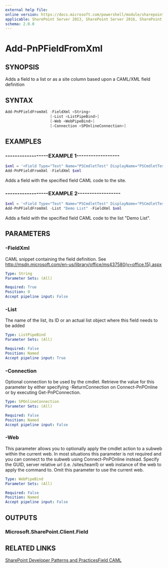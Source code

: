 ```yaml
---
external help file:
online version: https://docs.microsoft.com/powershell/module/sharepoint-pnp/add-pnpfieldfromxml
applicable: SharePoint Server 2013, SharePoint Server 2016, SharePoint Server 2019, SharePoint Online
schema: 2.0.0
---
```

# Add-PnPFieldFromXml

## SYNOPSIS
Adds a field to a list or as a site column based upon a CAML/XML field definition

## SYNTAX

```powershell
Add-PnPFieldFromXml -FieldXml <String>
                    [-List <ListPipeBind>]
                    [-Web <WebPipeBind>]
                    [-Connection <SPOnlineConnection>]
```

## EXAMPLES

### ------------------EXAMPLE 1------------------
```powershell
$xml = '<Field Type="Text" Name="PSCmdletTest" DisplayName="PSCmdletTest" ID="{27d81055-f208-41c9-a976-61c5473eed4a}" Group="Test" Required="FALSE" StaticName="PSCmdletTest" />'
Add-PnPFieldFromXml -FieldXml $xml
```

Adds a field with the specified field CAML code to the site.

### ------------------EXAMPLE 2------------------
```powershell
$xml = '<Field Type="Text" Name="PSCmdletTest" DisplayName="PSCmdletTest" ID="{27d81055-f208-41c9-a976-61c5473eed4a}" Group="Test" Required="FALSE" StaticName="PSCmdletTest" />'
Add-PnPFieldFromXml -List "Demo List" -FieldXml $xml
```

Adds a field with the specified field CAML code to the list "Demo List".

## PARAMETERS

### -FieldXml
CAML snippet containing the field definition. See http://msdn.microsoft.com/en-us/library/office/ms437580(v=office.15).aspx

```yaml
Type: String
Parameter Sets: (All)

Required: True
Position: 0
Accept pipeline input: False
```

### -List
The name of the list, its ID or an actual list object where this field needs to be added

```yaml
Type: ListPipeBind
Parameter Sets: (All)

Required: False
Position: Named
Accept pipeline input: True
```

### -Connection
Optional connection to be used by the cmdlet. Retrieve the value for this parameter by either specifying -ReturnConnection on Connect-PnPOnline or by executing Get-PnPConnection.

```yaml
Type: SPOnlineConnection
Parameter Sets: (All)

Required: False
Position: Named
Accept pipeline input: False
```

### -Web
This parameter allows you to optionally apply the cmdlet action to a subweb within the current web. In most situations this parameter is not required and you can connect to the subweb using Connect-PnPOnline instead. Specify the GUID, server relative url (i.e. /sites/team1) or web instance of the web to apply the command to. Omit this parameter to use the current web.

```yaml
Type: WebPipeBind
Parameter Sets: (All)

Required: False
Position: Named
Accept pipeline input: False
```

## OUTPUTS

### Microsoft.SharePoint.Client.Field

## RELATED LINKS

[SharePoint Developer Patterns and Practices](https://aka.ms/sppnp)[Field CAML](https://msdn.microsoft.com/en-us/library/office/ms437580(v=office.15).aspx)
